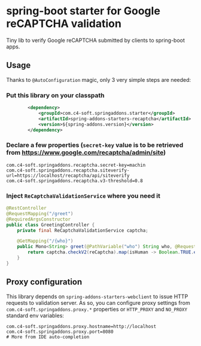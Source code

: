 # spring-boot starter for Google reCAPTCHA validation
Tiny lib to verify Google reCAPTCHA submitted by clients to spring-boot apps.

## Usage
Thanks to `@AutoConfiguration` magic, only 3 very simple steps are needed:

### Put this library on your classpath
```xml
        <dependency>
            <groupId>com.c4-soft.springaddons.starter</groupId>
            <artifactId>spring-addons-starters-recaptcha</artifactId>
            <version>${spring-addons.version}</version>
        </dependency>
```

### Declare a few properties (`secret-key` value is to be retrieved from https://www.google.com/recaptcha/admin/site)
```properties
com.c4-soft.springaddons.recaptcha.secret-key=machin
com.c4-soft.springaddons.recaptcha.siteverify-url=https://localhost/recaptcha/api/siteverify
com.c4-soft.springaddons.recaptcha.v3-threshold=0.8
```

### Inject `ReCaptchaValidationService` where you need it
```java
@RestController
@RequestMapping("/greet")
@RequiredArgsConstructor
public class GreetingController {
    private final ReCaptchaValidationService captcha;

    @GetMapping("/{who}")
    public Mono<String> greet(@PathVariable("who") String who, @RequestParam("reCaptcha") String reCaptcha) {
        return captcha.checkV2(reCaptcha).map(isHuman -> Boolean.TRUE.equals(isHuman) ? String.format("Hi %s", who) : "Hello Mr. Robot");
    }
}
```

## Proxy configuration

This library depends on `spring-addons-starters-webclient` to issue HTTP requests to validation server. As so, you can configure proxy settings from `com.c4-soft.springaddons.proxy.*` properties or `HTTP_PROXY` and `NO_PROXY` standard env variables:
```properties
com.c4-soft.springaddons.proxy.hostname=http://localhost
com.c4-soft.springaddons.proxy.port=8080
# More from IDE auto-completion
```
